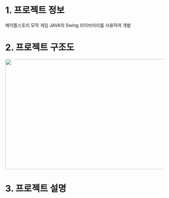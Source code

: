 # 1. 프로젝트 정보

  메이플스토리 모작 게임
  JAVA의 Swing 라이브러리를 사용하여 개발

# 2. 프로젝트 구조도
<img src="https://github.com/slllldka/MyGame/assets/121309640/21073ed4-28a5-4f87-9865-afda3d03bd57" width="700" height="350"/>

# 3. 프로젝트 설명
